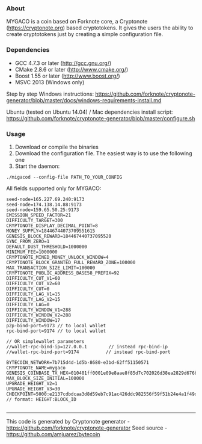### About
MYGACO is a coin based on Forknote core, a Cryptonote (https://cryptonote.org) based cryptotokens. It gives the users the ability to create cryptotokens just by creating a simple configuration file.

### Dependencies
* GCC 4.7.3 or later     (http://gcc.gnu.org/)
* CMake 2.8.6 or later   (http://www.cmake.org/)
* Boost 1.55 or later    (http://www.boost.org/)
* MSVC 2013 (Windows only)

Step by step Windows instructions:
https://github.com/forknote/cryptonote-generator/blob/master/docs/windows-requirements-install.md

Ubuntu (tested on Ubuntu 14.04) / Mac dependencies install script:
https://github.com/forknote/cryptonote-generator/blob/master/configure.sh


### Usage
1. Download or compile the binaries
2. Download the configuration file. The easiest way is to use the following one
3. Start the daemon:
```
./migacod --config-file PATH_TO_YOUR_CONFIG
```

All fields supported only for MYGACO:
```
seed-node=165.227.69.240:9173
seed-node=174.138.14.88:9173
seed-node=159.65.50.25:9173
EMISSION_SPEED_FACTOR=21
DIFFICULTY_TARGET=300
CRYPTONOTE_DISPLAY_DECIMAL_POINT=8
MONEY_SUPPLY=18446744073709551615
GENESIS_BLOCK_REWARD=184467440737095520
SYNC_FROM_ZERO=1
DEFAULT_DUST_THRESHOLD=1000000
MINIMUM_FEE=1000000
CRYPTONOTE_MINED_MONEY_UNLOCK_WINDOW=4
CRYPTONOTE_BLOCK_GRANTED_FULL_REWARD_ZONE=100000
MAX_TRANSACTION_SIZE_LIMIT=100000
CRYPTONOTE_PUBLIC_ADDRESS_BASE58_PREFIX=92
DIFFICULTY_CUT_V1=60
DIFFICULTY_CUT_V2=60
DIFFICULTY_CUT=0
DIFFICULTY_LAG_V1=15
DIFFICULTY_LAG_V2=15
DIFFICULTY_LAG=0
DIFFICULTY_WINDOW_V1=288
DIFFICULTY_WINDOW_V2=288
DIFFICULTY_WINDOW=17
p2p-bind-port=9173 // to local wallet
rpc-bind-port=9174 // to local wallet

// OR simplewallet parameters
//wallet-rpc-bind-ip=127.0.0.1        // instead rpc-bind-ip
//wallet-rpc-bind-port=9174          // instead rpc-bind-port

BYTECOIN_NETWORK=7b715d4d-1d5b-8680-e3bd-62ff51150571
CRYPTONOTE_NAME=mygaco
GENESIS_COINBASE_TX_HEX=010401ff0001e09e8aae8f85d7c702026d38ea2829d676b140cadc012899879dc2fb2acae157a525e7a1fc0e8e47b793210135a415cbe267fb96b2832f84e6cc8dd1e2258692ca26c8ca9f1dee31622dd505
MAX_BLOCK_SIZE_INITIAL=100000
UPGRADE_HEIGHT_V2=1
UPGRADE_HEIGHT_V3=30
CHECKPOINT=5000:e2137cdbdcaa3d8d59eb7c91ac426ddc982556f59f51b24e4a1f49d219c37fc4   // format: HEIGHT:BLOCK_ID


```

---
This code is generated by Cryptonote generator - https://github.com/forknote/cryptonote-generator
Seed source - https://github.com/amjuarez/bytecoin
